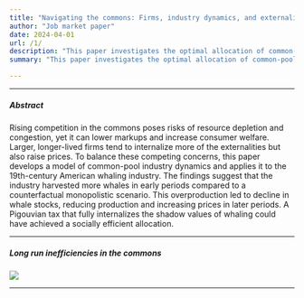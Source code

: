 ```yaml
---
title: "Navigating the commons: Firms, industry dynamics, and externalities"
author: "Job market paper"
date: 2024-04-01
url: /1/
description: "This paper investigates the optimal allocation of common-pool resources over the long run. It develops a model of industry dynamics in the commons and applies it to the largest common-pool industry in history—American whaling."
summary: "This paper investigates the optimal allocation of common-pool resources over the long run. It develops a model of industry dynamics in the commons and applies it to the largest common-pool industry in history—American whaling."

---
```


---

##### Abstract

Rising competition in the commons poses risks of resource depletion and congestion, yet it can lower markups and increase consumer welfare. Larger, longer-lived firms tend to internalize more of the externalities but also raise prices. To balance these competing concerns, this paper develops a model of common-pool industry dynamics and applies it to the 19th-century American whaling industry. The findings suggest that the industry harvested more whales in early periods compared to a counterfactual monopolistic scenario. This overproduction led to decline in whale stocks, reducing production and increasing prices in later periods. A Pigouvian tax that fully internalizes the shadow values of whaling could have achieved a socially efficient allocation.

---

##### Long run inefficiencies in the commons

![](/navigating-the-common-fig1.png)

---
